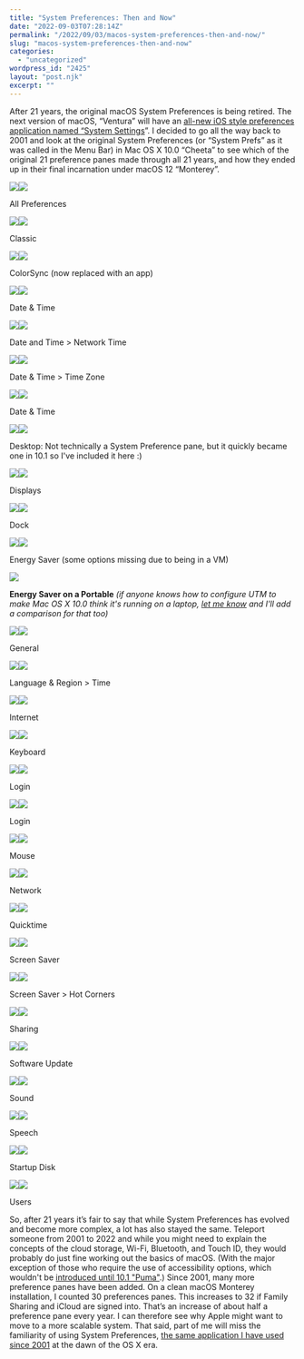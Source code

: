 ```yaml
---
title: "System Preferences: Then and Now"
date: "2022-09-03T07:28:14Z"
permalink: "/2022/09/03/macos-system-preferences-then-and-now/"
slug: "macos-system-preferences-then-and-now"
categories:
  - "uncategorized"
wordpress_id: "2425"
layout: "post.njk"
excerpt: ""
---
```


After 21 years, the original macOS System Preferences is being retired. The next version of macOS, “Ventura” will have an [all-new iOS style preferences application named “System Settings](https://www.macworld.com/article/803390/macos-ventura-system-preferences-settings.html)”. I decided to go all the way back to 2001 and look at the original System Preferences (or “System Prefs” as it was called in the Menu Bar) in Mac OS X 10.0 “Cheeta” to see which of the original 21 preference panes made through all 21 years, and how they ended up in their final incarnation under macOS 12 “Monterey”.  

![](/wp-content/uploads/2022/09/all.png)![](/wp-content/uploads/2022/09/all-1.png)

All Preferences

![](/wp-content/uploads/2022/09/classic-1.png)![](/wp-content/uploads/2022/09/discontinued-1.png)

Classic

![](/wp-content/uploads/2022/09/colorsync.png)![](/wp-content/uploads/2022/09/colorsync-1.png)

ColorSync (now replaced with an app)

![](/wp-content/uploads/2022/09/date-and-time-1.png)![](/wp-content/uploads/2022/09/date-and-time.png)

Date & Time

![](/wp-content/uploads/2022/09/date-and-time-3-1.png)![](/wp-content/uploads/2022/09/date-and-time-5.png)

Date and Time > Network Time

![](/wp-content/uploads/2022/09/date-and-time2-1.png)![](/wp-content/uploads/2022/09/date-and-time2-2.png)

Date & Time > Time Zone

![](/wp-content/uploads/2022/09/date-and-time-4.png)![](/wp-content/uploads/2022/09/date-and-time-4-1.png)

Date & Time

![](/wp-content/uploads/2022/09/desktop.png)![](/wp-content/uploads/2022/09/desktop-1.png)

Desktop: Not technically a System Preference pane, but it quickly became one in 10.1 so I've included it here :)

![](/wp-content/uploads/2022/09/displays.png)![](/wp-content/uploads/2022/09/displays2.png)

Displays

![](/wp-content/uploads/2022/09/dock.png)![](/wp-content/uploads/2022/09/dock-1.png)

Dock

![](/wp-content/uploads/2022/09/energy-saver.png)![](/wp-content/uploads/2022/09/energy-saver-1.png)

Energy Saver (some options missing due to being in a VM)

![](/wp-content/uploads/2022/09/energy-saver-laptop.png?w=1024)

**Energy Saver on a Portable** _(if anyone knows how to configure UTM to make Mac OS X 10.0 think it's running on a laptop, [let me know](mailto:contact@marc.wickens.org.uk) and I'll add a comparison for that too)_

![](/wp-content/uploads/2022/09/general.png)![](/wp-content/uploads/2022/09/general-1.png)

General

![](/wp-content/uploads/2022/09/international-2.png)![](/wp-content/uploads/2022/09/international2.png)

Language & Region > Time

![](/wp-content/uploads/2022/09/internet.png)![](/wp-content/uploads/2022/09/internet-1.png)

Internet

![](/wp-content/uploads/2022/09/keyboard.png)![](/wp-content/uploads/2022/09/keyboard-1.png)

Keyboard

![](/wp-content/uploads/2022/09/login.png)![](/wp-content/uploads/2022/09/login-users2.png)

Login

![](/wp-content/uploads/2022/09/login2.png)![](/wp-content/uploads/2022/09/login-users4.png)

Login

![](/wp-content/uploads/2022/09/mouse.png)![](/wp-content/uploads/2022/09/mouse-1.png)

Mouse

![](/wp-content/uploads/2022/09/network.png)![](/wp-content/uploads/2022/09/network-1.png)

Network

![](/wp-content/uploads/2022/09/quicktime.png)![](/wp-content/uploads/2022/09/discontinued-1.png)

Quicktime

![](/wp-content/uploads/2022/09/screen-saver.png)![](/wp-content/uploads/2022/09/screen-saver-1.png)

Screen Saver

![](/wp-content/uploads/2022/09/screen-saver3.png)![](/wp-content/uploads/2022/09/screen-saver2.png)

Screen Saver > Hot Corners

![](/wp-content/uploads/2022/09/sharing.png)![](/wp-content/uploads/2022/09/sharing-1.png)

Sharing

![](/wp-content/uploads/2022/09/software-update.png)![](/wp-content/uploads/2022/09/software-update-1.png)

Software Update

![](/wp-content/uploads/2022/09/sound.png)![](/wp-content/uploads/2022/09/sound-1.png)

Sound

![](/wp-content/uploads/2022/09/speech2.png)![](/wp-content/uploads/2022/09/sound2-1.png)

Speech

![](/wp-content/uploads/2022/09/startup-disk.png)![](/wp-content/uploads/2022/09/startup-disk-2.png)

Startup Disk

![](/wp-content/uploads/2022/09/users.png)![](/wp-content/uploads/2022/09/login-users.png)

Users

So, after 21 years it’s fair to say that while System Preferences has evolved and become more complex, a lot has also stayed the same. Teleport someone from 2001 to 2022 and while you might need to explain the concepts of the cloud storage, Wi-Fi, Bluetooth, and Touch ID, they would probably do just fine working out the basics of macOS. (With the major exception of those who require the use of accessibility options, which wouldn't be [introduced until 10.1 "Puma"](https://arstechnica.com/gadgets/2001/10/macosx-10-1/).) Since 2001, many more preference panes have been added. On a clean macOS Monterey installation, I counted 30 preferences panes. This increases to 32 if Family Sharing and iCloud are signed into. That’s an increase of about half a preference pane every year. I can therefore see why Apple might want to move to a more scalable system. That said, part of me will miss the familiarity of using System Preferences, [the same application I have used since 2001](https://imarc.co.uk/2021/03/27/20-years-of-macos/) at the dawn of the OS X era.
